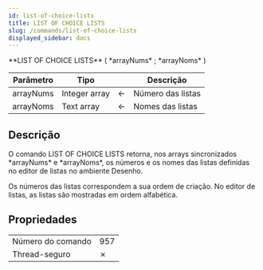 ```yaml
---
id: list-of-choice-lists
title: LIST OF CHOICE LISTS
slug: /commands/list-of-choice-lists
displayed_sidebar: docs
---
```


<!--REF #_command_.LIST OF CHOICE LISTS.Syntax-->**LIST OF CHOICE LISTS** ( *arrayNums* ; *arrayNoms* )<!-- END REF-->
<!--REF #_command_.LIST OF CHOICE LISTS.Params-->
| Parâmetro | Tipo |  | Descrição |
| --- | --- | --- | --- |
| arrayNums | Integer array | &#8592; | Número das listas |
| arrayNoms | Text array | &#8592; | Nomes das listas |

<!-- END REF-->

## Descrição 

<!--REF #_command_.LIST OF CHOICE LISTS.Summary-->O comando LIST OF CHOICE LISTS retorna, nos arrays sincronizados *arrayNums* e *arrayNoms*, os números e os nomes das listas definidas no editor de listas no ambiente Desenho.<!-- END REF-->

Os números das listas correspondem a sua ordem de criação. No editor de listas, as listas são mostradas em ordem alfabética.


## Propriedades

|  |  |
| --- | --- |
| Número do comando | 957 |
| Thread-seguro | &cross; |



